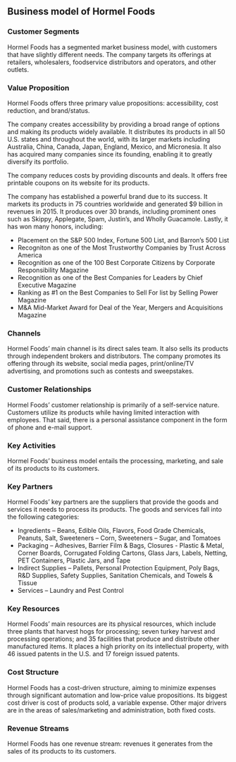 Business model of Hormel Foods
------------------------------

 ### Customer Segments

 Hormel Foods has a segmented market business model, with customers that have slightly different needs. The company targets its offerings at retailers, wholesalers, foodservice distributors and operators, and other outlets.

 ### Value Proposition

 Hormel Foods offers three primary value propositions: accessibility, cost reduction, and brand/status.

 The company creates accessibility by providing a broad range of options and making its products widely available. It distributes its products in all 50 U.S. states and throughout the world, with its larger markets including Australia, China, Canada, Japan, England, Mexico, and Micronesia. It also has acquired many companies since its founding, enabling it to greatly diversify its portfolio.

 The company reduces costs by providing discounts and deals. It offers free printable coupons on its website for its products.

 The company has established a powerful brand due to its success. It markets its products in 75 countries worldwide and generated $9 billion in revenues in 2015. It produces over 30 brands, including prominent ones such as Skippy, Applegate, Spam, Justin’s, and Wholly Guacamole. Lastly, it has won many honors, including:

  * Placement on the S&P 500 Index, Fortune 500 List, and Barron’s 500 List
 * Recogniton as one of the Most Trustworthy Companies by Trust Across America
 * Recognition as one of the 100 Best Corporate Citizens by Corporate Responsibility Magazine
 * Recognition as one of the Best Companies for Leaders by Chief Executive Magazine
 * Ranking as #1 on the Best Companies to Sell For list by Selling Power Magazine
 * M&A Mid-Market Award for Deal of the Year, Mergers and Acquisitions Magazine
  ### Channels

 Hormel Foods’ main channel is its direct sales team. It also sells its products through independent brokers and distributors. The company promotes its offering through its website, social media pages, print/online/TV advertising, and promotions such as contests and sweepstakes.

 ### Customer Relationships

 Hormel Foods’ customer relationship is primarily of a self-service nature. Customers utilize its products while having limited interaction with employees. That said, there is a personal assistance component in the form of phone and e-mail support.

 ### Key Activities

 Hormel Foods’ business model entails the processing, marketing, and sale of its products to its customers.

 ### Key Partners

 Hormel Foods’ key partners are the suppliers that provide the goods and services it needs to process its products. The goods and services fall into the following categories:

  * Ingredients – Beans, Edible Oils, Flavors, Food Grade Chemicals, Peanuts, Salt, Sweeteners – Corn, Sweeteners – Sugar, and Tomatoes
 * Packaging – Adhesives, Barrier Film & Bags, Closures - Plastic & Metal, Corner Boards, Corrugated Folding Cartons, Glass Jars, Labels, Netting, PET Containers, Plastic Jars, and Tape
 * Indirect Supplies – Pallets, Personal Protection Equipment, Poly Bags, R&D Supplies, Safety Supplies, Sanitation Chemicals, and Towels & Tissue
 * Services – Laundry and Pest Control
  ### Key Resources

 Hormel Foods’ main resources are its physical resources, which include three plants that harvest hogs for processing; seven turkey harvest and processing operations; and 35 facilities that produce and distribute other manufactured items. It places a high priority on its intellectual property, with 46 issued patents in the U.S. and 17 foreign issued patents.

 ### Cost Structure

 Hormel Foods has a cost-driven structure, aiming to minimize expenses through significant automation and low-price value propositions. Its biggest cost driver is cost of products sold, a variable expense. Other major drivers are in the areas of sales/marketing and administration, both fixed costs.

 ### Revenue Streams

 Hormel Foods has one revenue stream: revenues it generates from the sales of its products to its customers.